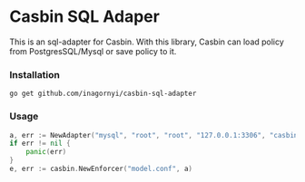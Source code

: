 # Casbin SQL Adaper

This is an sql-adapter for Casbin. With this library, Casbin can load policy from PostgresSQL/Mysql or save policy to it.

### Installation
`go get github.com/inagornyi/casbin-sql-adapter`

### Usage
```go
a, err := NewAdapter("mysql", "root", "root", "127.0.0.1:3306", "casbin", "casbin_rule")
if err != nil {
    panic(err)
}
e, err := casbin.NewEnforcer("model.conf", a)
```